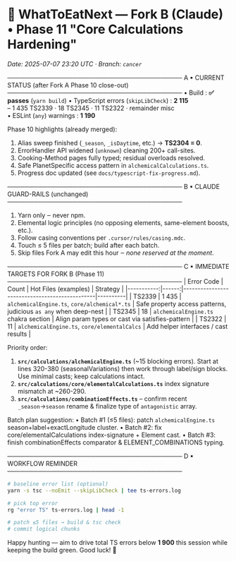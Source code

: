 # 🔄 WhatToEatNext — Fork B (Claude) • Phase 11 "Core Calculations Hardening"
_Date: 2025-07-07 23:20 UTC · Branch: `cancer`_

────────────────────────────────────────
A ▪ CURRENT STATUS (after Fork A Phase 10 close-out)
────────────────────────────────────────
• Build                              : **✅ passes** (`yarn build`)
• TypeScript errors (`skipLibCheck`) : **2 115**  
  – 1 435 TS2339 · 18 TS2345 · 11 TS2322 · remainder misc  
• ESLint (`any`) warnings            : **1 190**

Phase 10 highlights (already merged):
1. Alias sweep finished (`_season`, `_isDaytime`, etc.) → **TS2304 = 0**.
2. ErrorHandler API widened (`unknown`) cleaning 200+ call-sites.
3. Cooking-Method pages fully typed; residual overloads resolved.
4. Safe PlanetSpecific access pattern in `alchemicalCalculations.ts`.
5. Progress doc updated (see `docs/typescript-fix-progress.md`).

────────────────────────────────────────
B ▪ CLAUDE GUARD-RAILS (unchanged)
────────────────────────────────────────
1. Yarn only ‒ never npm.
2. Elemental logic principles (no opposing elements, same-element boosts, etc.).
3. Follow casing conventions per `.cursor/rules/casing.mdc`.
4. Touch ≤ 5 files per batch; build after each batch.
5. Skip files Fork A may edit this hour ‒ _none reserved at the moment_.

────────────────────────────────────────
C ▪ IMMEDIATE TARGETS FOR FORK B (Phase 11)
────────────────────────────────────────
| Error Code | Count | Hot Files (examples)                           | Strategy |
|-----------:|------:|-----------------------------------------------|----------|
| TS2339     | 1 435 | `alchemicalEngine.ts`, `core/alchemical*.ts`  | Safe property access patterns, judicious `as any` when deep-nest |
| TS2345     |   18  | `alchemicalEngine.ts` chakra section          | Align param types or cast via satisfies-pattern |
| TS2322     |   11  | `alchemicalEngine.ts`, `core/elementalCalcs`  | Add helper interfaces / cast results |

Priority order:
1. **`src/calculations/alchemicalEngine.ts`** (~15 blocking errors). Start at lines 320-380 (seasonalVariations) then work through label/sign blocks. Use minimal casts; keep calculations intact.
2. **`src/calculations/core/elementalCalculations.ts`** index signature mismatch at ~260-290.
3. **`src/calculations/combinationEffects.ts`** – confirm recent `_season`→`season` rename & finalize type of `antagonistic` array.

Batch plan suggestion:
• Batch #1 (≤5 files): patch `alchemicalEngine.ts` season+label+exactLongitude cluster.
• Batch #2: fix core/elementalCalculations index-signature + Element cast.
• Batch #3: finish combinationEffects comparator & ELEMENT_COMBINATIONS typing.

────────────────────────────────────────
D ▪ WORKFLOW REMINDER
────────────────────────────────────────
```bash
# baseline error list (optional)
yarn -s tsc --noEmit --skipLibCheck | tee ts-errors.log

# pick top error
rg "error TS" ts-errors.log | head -1

# patch ≤5 files → build & tsc check
# commit logical chunks
```

Happy hunting — aim to drive total TS errors below **1 900** this session while keeping the build green. Good luck!  🚀 